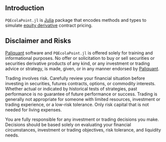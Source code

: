 ## Introduction

`PQEcolaPoint.jl` is [Julia](https://julialang.org) package that encodes methods and types to simulate [equity derivative](https://en.wikipedia.org/wiki/Equity_derivative)
contract pricing.

## Disclaimer and Risks

[Paliquant](https://www.paliquant.com) software and `PQEcolaPoint.jl` is offered solely for training and informational purposes. No offer or solicitation to buy or sell securities or securities derivative products of any kind, or any investment or trading advice or strategy, is made, given, or in any manner endorsed by [Paliquant](https://www.paliquant.com).

Trading involves risk. Carefully review your financial situation before investing in securities, futures contracts, options, or commodity interests. Whether actual or indicated by historical tests of strategies, past performance is no guarantee of future performance or success. Trading is generally not appropriate for someone with limited resources, investment or trading experience, or a low-risk tolerance. Only risk capital that is not needed for living expenses.

You are fully responsible for any investment or trading decisions you make. Decisions should be based solely on evaluating your financial circumstances, investment or trading objectives, risk tolerance, and liquidity needs.
